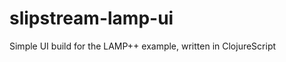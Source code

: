 slipstream-lamp-ui
==================

Simple UI build for the LAMP++ example, written in ClojureScript
